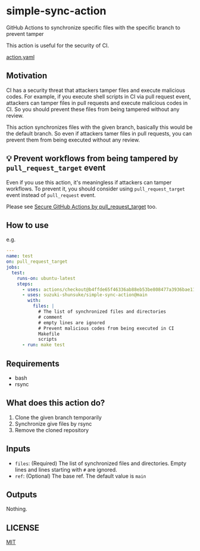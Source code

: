 # simple-sync-action

GitHub Actions to synchronize specific files with the specific branch to prevent tamper

This action is useful for the security of CI.

[action.yaml](action.yaml)

## Motivation

CI has a security threat that attackers tamper files and execute malicious codes.
For example, if you execute shell scripts in CI via pull request event, attackers can tamper files in pull requests and execute malicious codes in CI.
So you should prevent these files from being tampered without any review.

This action synchronizes files with the given branch, basically this would be the default branch.
So even if attackers tamer files in pull requests, you can prevent them from being executed without any review.

## :bulb: Prevent workflows from being tampered by `pull_request_target` event

Even if you use this action, it's meaningless if attackers can tamper workflows.
To prevent it, you should consider using `pull_request_target` event instead of `pull_request` event.

Please see [Secure GitHub Actions by pull_request_target](https://dev.to/suzukishunsuke/secure-github-actions-by-pullrequesttarget-641) too.

## How to use

e.g.

```yaml
---
name: test
on: pull_request_target
jobs:
  test:
    runs-on: ubuntu-latest
    steps:
      - uses: actions/checkout@b4ffde65f46336ab88eb53be808477a3936bae11 # v4.1.1
      - uses: suzuki-shunsuke/simple-sync-action@main
        with:
          files: |
            # The list of synchronized files and directories
            # comment
            # empty lines are ignored
            # Prevent malicious codes from being executed in CI
            Makefile
            scripts
      - run: make test
```

## Requirements

- bash
- rsync

## What does this action do?

1. Clone the given branch temporarily
2. Synchronize give files by rsync
3. Remove the cloned repository

## Inputs

- `files`: (Required) The list of synchronized files and directories. Empty lines and lines starting with `#` are ignored.
- `ref`: (Optional) The base ref. The default value is `main`

## Outputs

Nothing.

## LICENSE

[MIT](LICENSE)
